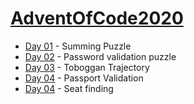 # [AdventOfCode2020](https://adventofcode.com/2020)

* [Day 01](https://adventofcode.com/2020/day/1) - Summing Puzzle
* [Day 02](https://adventofcode.com/2020/day/2) - Password validation puzzle
* [Day 03](https://adventofcode.com/2020/day/3) - Toboggan Trajectory
* [Day 04](https://adventofcode.com/2020/day/4) - Passport Validation
* [Day 04](https://adventofcode.com/2020/day/5) - Seat finding